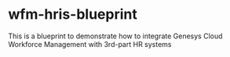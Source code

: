 # wfm-hris-blueprint
This is a blueprint to demonstrate how to integrate Genesys Cloud Workforce Management with 3rd-part HR systems

